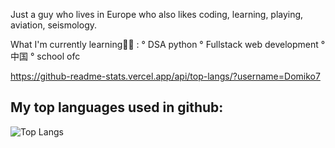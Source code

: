 Just a guy who lives in Europe who also likes coding, learning, playing, aviation, seismology.

What I'm currently learning👨‍🎓 :
° DSA python
° Fullstack web development
° 中国
° school ofc

https://github-readme-stats.vercel.app/api/top-langs/?username=Domiko7

## My top languages used in github:
![Top Langs](https://github-readme-stats.vercel.app/api/top-langs/?username=sinaetown&layout=compact&bg_color=180,000000,000000&title_color=000000&text_color=000000)


